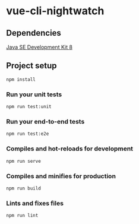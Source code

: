 # vue-cli-nightwatch

## Dependencies
[Java SE Development Kit 8](http://www.oracle.com/technetwork/java/javase/downloads/jdk8-downloads-2133151.html)

## Project setup
```
npm install
```

### Run your unit tests
```
npm run test:unit
```

### Run your end-to-end tests
```
npm run test:e2e
```

### Compiles and hot-reloads for development
```
npm run serve
```

### Compiles and minifies for production
```
npm run build
```

### Lints and fixes files
```
npm run lint
```